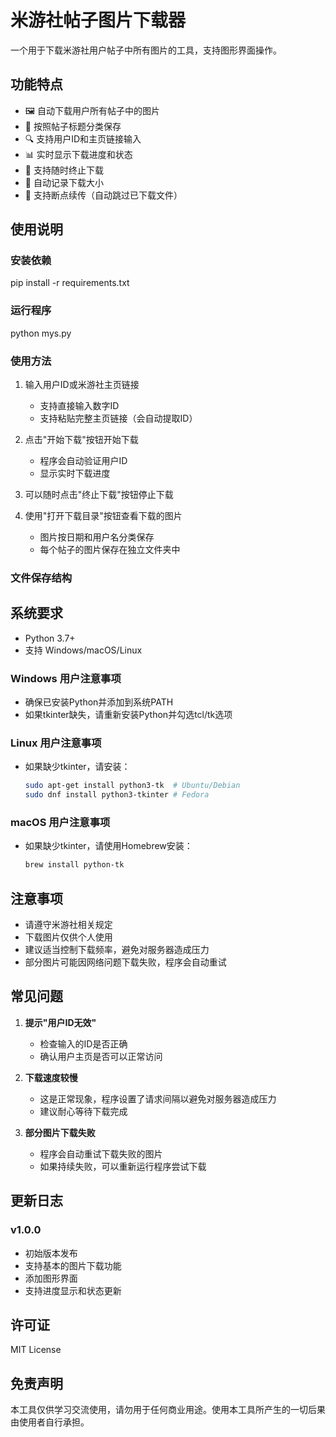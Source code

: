 # 米游社帖子图片下载器

一个用于下载米游社用户帖子中所有图片的工具，支持图形界面操作。

## 功能特点

- 🖼️ 自动下载用户所有帖子中的图片
- 📁 按照帖子标题分类保存
- 🔍 支持用户ID和主页链接输入
- 📊 实时显示下载进度和状态
- 🚫 支持随时终止下载
- 💾 自动记录下载大小
- 🔄 支持断点续传（自动跳过已下载文件）

## 使用说明

### 安装依赖
pip install -r requirements.txt

### 运行程序

python mys.py

### 使用方法

1. 输入用户ID或米游社主页链接
   - 支持直接输入数字ID
   - 支持粘贴完整主页链接（会自动提取ID）
   
2. 点击"开始下载"按钮开始下载
   - 程序会自动验证用户ID
   - 显示实时下载进度
   
3. 可以随时点击"终止下载"按钮停止下载

4. 使用"打开下载目录"按钮查看下载的图片
   - 图片按日期和用户名分类保存
   - 每个帖子的图片保存在独立文件夹中

### 文件保存结构

## 系统要求

- Python 3.7+
- 支持 Windows/macOS/Linux

### Windows 用户注意事项
- 确保已安装Python并添加到系统PATH
- 如果tkinter缺失，请重新安装Python并勾选tcl/tk选项

### Linux 用户注意事项
- 如果缺少tkinter，请安装：
  ```bash
  sudo apt-get install python3-tk  # Ubuntu/Debian
  sudo dnf install python3-tkinter # Fedora
  ```

### macOS 用户注意事项
- 如果缺少tkinter，请使用Homebrew安装：
  ```bash
  brew install python-tk
  ```

## 注意事项

- 请遵守米游社相关规定
- 下载图片仅供个人使用
- 建议适当控制下载频率，避免对服务器造成压力
- 部分图片可能因网络问题下载失败，程序会自动重试

## 常见问题

1. **提示"用户ID无效"**
   - 检查输入的ID是否正确
   - 确认用户主页是否可以正常访问

2. **下载速度较慢**
   - 这是正常现象，程序设置了请求间隔以避免对服务器造成压力
   - 建议耐心等待下载完成

3. **部分图片下载失败**
   - 程序会自动重试下载失败的图片
   - 如果持续失败，可以重新运行程序尝试下载

## 更新日志

### v1.0.0
- 初始版本发布
- 支持基本的图片下载功能
- 添加图形界面
- 支持进度显示和状态更新

## 许可证

MIT License

## 免责声明

本工具仅供学习交流使用，请勿用于任何商业用途。使用本工具所产生的一切后果由使用者自行承担。